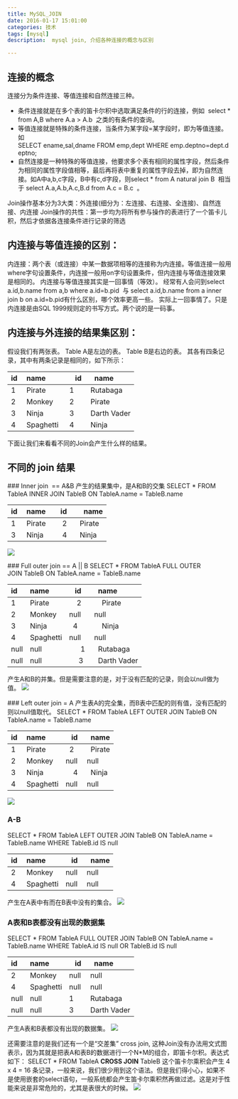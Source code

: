 ```yaml
---
title: MySQL_JOIN
date: 2016-01-17 15:01:00
categories: 技术
tags: [mysql]
description:  mysql join, 介绍各种连接的概念与区别

---
```


## 连接的概念
连接分为条件连接、等值连接和自然连接三种。
- 条件连接就是在多个表的笛卡尔积中选取满足条件的行的连接，例如  select * from A,B where A.a > A.b  之类的有条件的查询。
- 等值连接就是特殊的条件连接，当条件为某字段=某字段时，即为等值连接。如SELECT ename,sal,dname FROM emp,dept WHERE emp.deptno=dept.deptno;
- 自然连接是一种特殊的等值连接，他要求多个表有相同的属性字段，然后条件为相同的属性字段值相等，最后再将表中重复的属性字段去掉，即为自然连接。如A中a,b,c字段，B中有c,d字段，则select * from A natural join B  相当于 select A.a,A.b,A.c,B.d from A.c = B.c  。

Join操作基本分为3大类：外连接(细分为：左连接、右连接、全连接)、自然连接、内连接
Join操作的共性：第一步均为将所有参与操作的表进行了一个笛卡儿积，然后才依据各连接条件进行记录的筛选

## 内连接与等值连接的区别：
内连接：两个表（或连接）中某一数据项相等的连接称为内连接。等值连接一般用where字句设置条件，内连接一般用on字句设置条件，但内连接与等值连接效果是相同的。
内连接与等值连接其实是一回事情（等效）。
经常有人会问到select a.id,b.name from a,b where a.id=b.pid  与
select a.id,b.name from a inner join b on a.id=b.pid有什么区别，哪个效率更高一些。
实际上一回事情了。只是内连接是由SQL 1999规则定的书写方式。两个说的是一码事。

## 内连接与外连接的结果集区别：
假设我们有两张表。
Table A是左边的表。
Table B是右边的表。
其各有四条记录，其中有两条记录是相同的，如下所示：

|id | name  |   id  |  name|
|:----|:---|:----|:----|
|1 |Pirate        |1| Rutabaga|
|2 |Monkey    |2| Pirate|
|3 |Ninja         |3| Darth Vader|
|4 |Spaghetti  |4| Ninja|

下面让我们来看看不同的Join会产生什么样的结果。

## 不同的 join 结果

### Inner join  == A&B
产生的结果集中，是A和B的交集
SELECT * FROM TableA INNER JOIN TableB ON TableA.name = TableB.name

|id | name  |   id  |  name|
|:----|:---|:----|:----|
|1  |Pirate|    2   | Pirate|
|3  |Ninja |    4   | Ninja|
![](http://7xq67w.com1.z0.glb.clouddn.com/mysql%2Fmysql-join-and.png)

### Full outer join == A || B
SELECT * FROM TableA FULL OUTER JOIN TableB ON TableA.name = TableB.name

|id | name  |   id  |  name|
|:----|:---|:----|:----|
|1    |Pirate|    2|    Pirate|
|2    |Monkey| null| null|
|3    |Ninja   |   4|    Ninja|
|4    |Spaghetti| null| null|
|null |null |      1 |   Rutabaga|
|null |null |     3 |   Darth Vader|
产生A和B的并集。但是需要注意的是，对于没有匹配的记录，则会以null做为值。
![](http://7xq67w.com1.z0.glb.clouddn.com/mysql%2Fmysql-join-or.png)

### Left outer join = A
产生表A的完全集，而B表中匹配的则有值，没有匹配的则以null值取代。
SELECT * FROM TableA LEFT OUTER JOIN TableB ON TableA.name = TableB.name

|id | name  |   id  |  name|
|:----|:---|:----|:----|
|1  |Pirate  |  2  |  Pirate|
|2  |Monkey| null| null|
|3  |Ninja  |    4  |  Ninja|
|4  |Spaghetti| null |null|
![](http://7xq67w.com1.z0.glb.clouddn.com/mysql%2Fmysql-join-a-all.png)

### A-B
SELECT * FROM TableA LEFT OUTER JOIN TableB ON TableA.name = TableB.name WHERE TableB.id IS null

|id | name  |   id  |  name|
|:----|:---|:----|:----|
|2  |Monkey |null |null|
|4  |Spaghetti |null |null|
产生在A表中有而在B表中没有的集合。
![](http://7xq67w.com1.z0.glb.clouddn.com/mysql%2Fmysql-join-a-sub-b.png)

### A表和B表都没有出现的数据集
SELECT * FROM TableA FULL OUTER JOIN TableB ON TableA.name = TableB.name WHERE TableA.id IS null OR TableB.id IS null

|id | name  |   id  |  name|
|:----|:---|:----|:----|
|2    |Monkey |null |null|
|4    |Spaghetti |null |null|
|null |null       |1    |Rutabaga|
|null |null       |3    |Darth Vader|
产生A表和B表都没有出现的数据集。
![](http://7xq67w.com1.z0.glb.clouddn.com/mysql%2Fmysql-join-ab.png)

还需要注意的是我们还有一个是“交差集” cross join, 这种Join没有办法用文式图表示，因为其就是把表A和表B的数据进行一个N*M的组合，即笛卡尔积。表达式如下：
SELECT * FROM TableA **CROSS JOIN** TableB
这个笛卡尔乘积会产生 4 x 4 = 16 条记录，一般来说，我们很少用到这个语法。但是我们得小心，如果不是使用嵌套的select语句，一般系统都会产生笛卡尔乘积然再做过滤。这是对于性能来说是非常危险的，尤其是表很大的时候。
![](http://7xq67w.com1.z0.glb.clouddn.com/mysql%2Fmysql-join-total.jpg)

